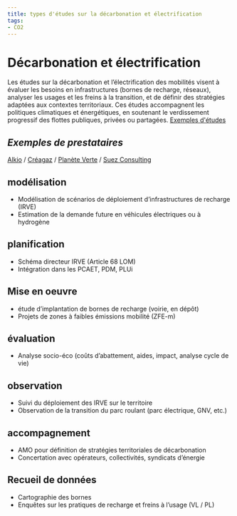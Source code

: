 ```yaml
---
title: types d'études sur la décarbonation et électrification
tags:
- CO2
---
```

# Décarbonation et électrification
Les études sur la décarbonation et l’électrification des mobilités visent à évaluer les besoins en infrastructures (bornes de recharge, réseaux), analyser les usages et les freins à la transition, et de définir des stratégies adaptées aux contextes territoriaux. Ces études accompagnent les politiques climatiques et énergétiques, en soutenant le verdissement progressif des flottes publiques, privées ou partagées. 
[Exemples d'études](https://documentsmarches.francemobilites.fr/Search/?sort=score&sortOrder=desc&highlight=true&facet=true&r=1&f_type=DOCUMENT&f_property.FMCode.PublicContractClass.natureOfPrestations_string=Etude+service&l_property.FMCode.PublicContractClass.natureOfPrestations_string=25&l_property.FMCode.PublicContractClass.metierIndex_string=20&text=D%C3%A9carbonation+%C3%A9lectrification)
## _Exemples de prestataires_
[Alkio](https://www.alkio.fr/) / [Créagaz](https://www.creagaz.com/conception/) / [Planète Verte](http://www.planete-verte.fr/) / [Suez Consulting](https://www.suez.com/fr/groupe/qui-sommes-nous/consulting)

## modélisation
- Modélisation de scénarios de déploiement d’infrastructures de recharge (IRVE)
- Estimation de la demande future en véhicules électriques ou à hydrogène

## planification
- Schéma directeur IRVE (Article 68 LOM)
- Intégration dans les PCAET, PDM, PLUi

## Mise en oeuvre
- étude d’implantation de bornes de recharge (voirie, en dépôt)
- Projets de zones à faibles émissions mobilité (ZFE-m)

## évaluation
- Analyse socio-éco (coûts d’abattement, aides, impact, analyse cycle de vie)

## observation
- Suivi du déploiement des IRVE sur le territoire
- Observation de la transition du parc roulant (parc électrique, GNV, etc.)

## accompagnement
- AMO pour définition de stratégies territoriales de décarbonation
- Concertation avec opérateurs, collectivités, syndicats d’énergie

## Recueil de données
- Cartographie des bornes
- Enquêtes sur les pratiques de recharge et freins à l’usage (VL / PL)
